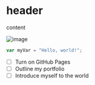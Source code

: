 # header
content

![image](https://github.com/Mamoru-Ikegami/skills-communicate-using-markdown/assets/172012977/8cbcd024-fdbe-4b83-b12f-12814d1ac04a)

``` javascript
var myVar = "Hello, world!";
```

- [ ] Turn on GitHub Pages
- [ ] Outline my portfolio
- [ ] Introduce myself to the world
